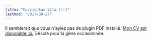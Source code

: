```yaml
---
title: "Curriculum Vitæ (fr)"
lastmod: "2017-09-27"
---
```


<div class="embed-responsive" style="padding-bottom:80%">
<object data="/pdf/cv_idrissi_fr.pdf" type="application/pdf">
Il semblerait que vous n'ayiez pas de plugin PDF installé.
<a href="/pdf/cv_idrissi_fr.pdf">Mon CV est disponible ici.</a>
Désolé pour la gêne occasionnée.
</object>
</div>
